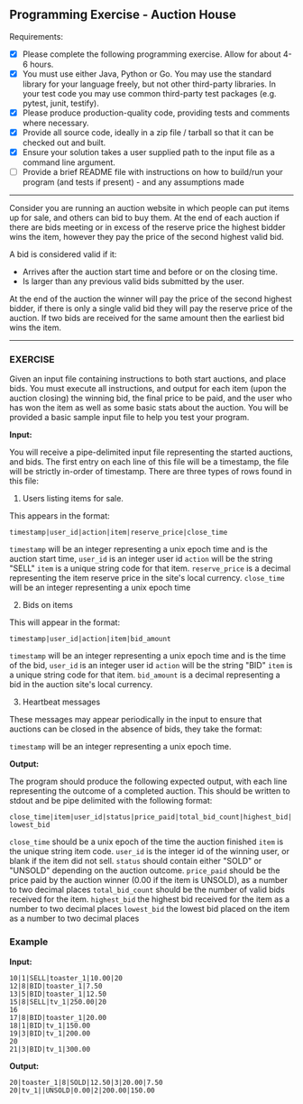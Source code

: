 ## Programming Exercise - Auction House


Requirements:
 - [x] Please complete the following programming exercise. Allow for about 4-6 hours.
 - [x] You must use either Java, Python or Go. You may use the standard library for your
   language freely, but not other third-party libraries. In your test code you may use
   common third-party test packages (e.g. pytest, junit, testify).
 - [x] Please produce production-quality code, providing tests and comments where necessary.
 - [x] Provide all source code, ideally in a zip file / tarball so that it can be checked out and
   built.
 - [x] Ensure your solution takes a user supplied path to the input file as a command line argument.
 - [ ] Provide a brief README file with instructions on how to build/run your program (and tests if
   present) - and any assumptions made

-------------------------------------------

Consider you are running an auction website in which people can put items up for sale, and others
can bid to buy them. At the end of each auction if there are bids meeting or in excess of the
reserve price the highest bidder wins the item, however they pay the price of the second highest
valid bid.

A bid is considered valid if it:
  * Arrives after the auction start time and before or on the closing time.
  * Is larger than any previous valid bids submitted by the user.

At the end of the auction the winner will pay the price of the second highest bidder, if there
is only a single valid bid they will pay the reserve price of the auction. If two bids are received
for the same amount then the earliest bid wins the item.

-------------------------------------------

### EXERCISE

Given an input file containing instructions to both start auctions, and place bids. You must
execute all instructions, and output for each item (upon the auction closing) the winning bid,
the final price to be paid, and the user who has won the item as well as some basic stats about
the auction. You will be provided a basic sample input file to help you test your program.

**Input:**

You will receive a pipe-delimited input file representing the started auctions, and bids. The
first entry on each line of this file will be a timestamp, the file will be strictly in-order
of timestamp. There are three types of rows found in this file:

1. Users listing items for sale.

This appears in the format:

`timestamp|user_id|action|item|reserve_price|close_time`  

`timestamp` will be an integer representing a unix epoch time and is the auction start time,
`user_id` is an integer user id
`action` will be the string "SELL"
`item` is a unique string code for that item.
`reserve_price` is a decimal representing the item reserve price in the site's local currency.
`close_time` will be an integer representing a unix epoch time

2. Bids on items

This will appear in the format:

`timestamp|user_id|action|item|bid_amount`  

`timestamp` will be an integer representing a unix epoch time and is the time of the bid,
`user_id` is an integer user id
`action` will be the string "BID"
`item` is a unique string code for that item.
`bid_amount` is a decimal representing a bid in the auction site's local currency.

3. Heartbeat messages

These messages may appear periodically in the input to ensure that auctions can be closed
in the absence of bids, they take the format:

`timestamp` will be an integer representing a unix epoch time.


**Output:**

The program should produce the following expected output, with each line representing the
outcome of a completed auction. This should be written to stdout and be pipe delimited
with the following format:

`close_time|item|user_id|status|price_paid|total_bid_count|highest_bid|lowest_bid`  

`close_time` should be a unix epoch of the time the auction finished
`item` is the unique string item code.
`user_id` is the integer id of the winning user, or blank if the item did not sell.
`status` should contain either "SOLD" or "UNSOLD" depending on the auction outcome.
`price_paid` should be the price paid by the auction winner (0.00 if the item is UNSOLD), as a number to two decimal places
`total_bid_count` should be the number of valid bids received for the item.
`highest_bid` the highest bid received for the item as a number to two decimal places 
`lowest_bid` the lowest bid placed on the item as a number to two decimal places


### Example

**Input:**
```
10|1|SELL|toaster_1|10.00|20
12|8|BID|toaster_1|7.50
13|5|BID|toaster_1|12.50
15|8|SELL|tv_1|250.00|20
16
17|8|BID|toaster_1|20.00
18|1|BID|tv_1|150.00
19|3|BID|tv_1|200.00
20
21|3|BID|tv_1|300.00
```
**Output:**

`20|toaster_1|8|SOLD|12.50|3|20.00|7.50`  
`20|tv_1||UNSOLD|0.00|2|200.00|150.00`  
